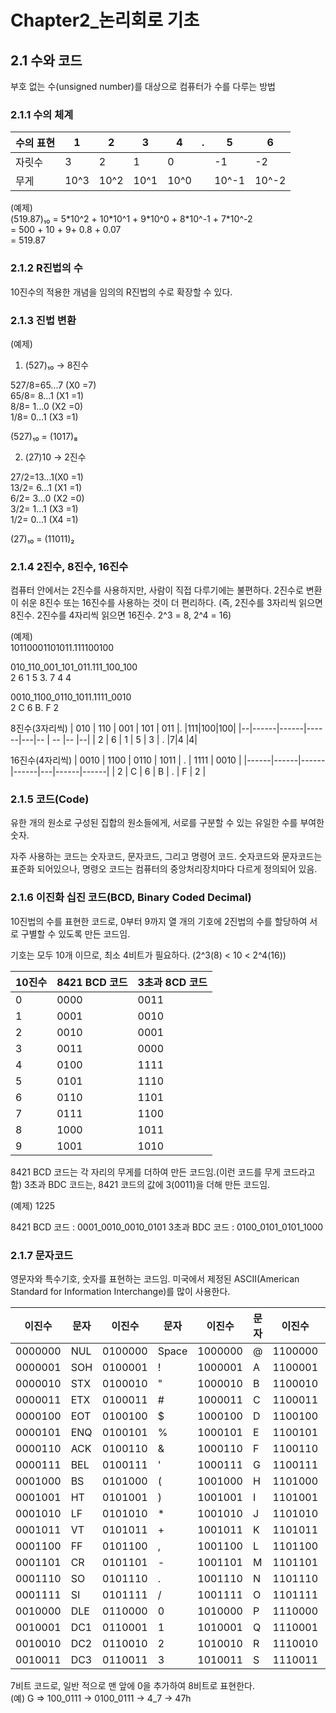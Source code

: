 # Chapter2_논리회로 기초

2.1 수와 코드
---
부호 없는 수(unsigned number)를 대상으로 컴퓨터가 수를 다루는 방법

### 2.1.1 수의 체계

| 수의 표현 | 1    | 2    | 3    | 4 |. | 5|6 |
|-----------|------|------|------|---|-- | -- |-- |
| 자릿수    | 3    | 2    | 1    | 0 |  |-1|-2 |
| 무게      | 10^3 | 10^2 | 10^1 | 10^0 |  |10^-1 | 10^-2|

(예제)  
(519.87)₁₀ = 5\*10^2  +  10\*10^1  +  9\*10^0 + 8\*10^-1 + 7\*10^-2  
= 500 + 10 + 9+ 0.8 + 0.07  
= 519.87


### 2.1.2 R진법의 수

10진수의 적용한 개념을 임의의 R진법의 수로 확장할 수 있다.

### 2.1.3 진법 변환

(예제)  
1) (527)₁₀ → 8진수  

527/8=65...7 (X0 =7)  
65/8= 8...1 (X1 =1)   
8/8= 1...0 (X2 =0)   
1/8= 0...1 (X3 =1)

(527)₁₀ = (1017)₈

2) (27)10 → 2진수  

27/2=13...1(X0 =1)  
13/2= 6...1 (X1 =1)  
6/2= 3...0 (X2 =0)  
3/2= 1...1 (X3 =1)  
1/2= 0...1 (X4 =1)  

(27)₁₀ = (11011)₂

### 2.1.4 2진수, 8진수, 16진수
컴퓨터 안에서는 2진수를 사용하지만, 사람이 직접 다루기에는 불편하다. 2진수로 변환이 쉬운 8진수 또는 16진수를 사용하는 것이 더 편리하다. (즉, 2진수를 3자리씩 읽으면 8진수. 2진수를 4자리씩 읽으면 16진수. 2^3 = 8, 2^4 = 16)

(예제)  
10110001101011.111100100  


010_110_001_101_011.111_100_100   
2 6 1 5 3. 7 4 4

0010_1100_0110_1011.1111_0010   
2 C 6 B. F 2

8진수(3자리씩)
| 010 | 110 | 001 | 101 | 011 |. |111|100|100|
|--|------|------|------|---|-- | -- |-- |--|
| 2    | 6    | 1    | 5    | 3 | . |7|4 |4|


16진수(4자리씩)
| 0010 | 1100 | 0110 | 1011 | . | 1111 | 0010 |
|------|------|------|------|---|------|------|
| 2    | C    | 6    | B    | . | F    | 2    |

### 2.1.5 코드(Code)
 유한 개의 원소로 구성된 집합의 원소들에게, 서로를 구분할 수 있는 유일한 수를 부여한 숫자.

 자주 사용하는 코드는 숫자코드, 문자코드, 그리고 명령어 코드. 숫자코드와 문자코드는 표준화 되어있으나, 명령오 코드는 컴퓨터의 중앙처리장치마다 다르게 정의되어 있음.


 ### 2.1.6 이진화 십진 코드(BCD, Binary Coded Decimal)
 10진법의 수를 표현한 코드로, 0부터 9까지 열 개의 기호에 2진법의 수를 할당하여 서로 구별할 수 있도록 만든 코드임. 

 기호는 모두 10개 이므로, 최소 4비트가 필요하다. (2^3(8)  < 10 < 2^4(16))

 | 10진수 | 8421 BCD 코드 | 3초과 8CD 코드 |
|--------|---------------|----------------|
| 0      | 0000          | 0011           |
| 1      | 0001          | 0010           |
| 2      | 0010          | 0001           |
| 3      | 0011          | 0000           |
| 4      | 0100          | 1111           |
| 5      | 0101          | 1110           |
| 6      | 0110          | 1101           |
| 7      | 0111          | 1100           |
| 8      | 1000          | 1011           |
| 9      | 1001          | 1010           |

 8421 BCD 코드는  각 자리의 무게를 더하여 만든 코드임.(이런 코드를 무게 코드라고 함)
 3초과 BDC 코드는, 8421 코드의 값에 3(0011)을 더해 만든 코드임. 

 (예제)  1225
 
8421 BCD 코드 : 0001_0010_0010_0101
3초과 BDC 코드 : 0100_0101_0101_1000

 ### 2.1.7 문자코드
 영문자와 특수기호, 숫자를 표현하는 코드임. 미국에서 제정된 ASCII(American Standard for Information Interchange)를 많이 사용한다.

 | 이진수 | 문자 | 이진수 | 문자 | 이진수 | 문자 | 이진수 | 문자 |
|--------|-------|--------|-------|--------|-------|--------|-------|
| 0000000| NUL   | 0100000| Space | 1000000| @     | 1100000| `     |
| 0000001| SOH   | 0100001| !     | 1000001| A     | 1100001| a     |
| 0000010| STX   | 0100010| "     | 1000010| B     | 1100010| b     |
| 0000011| ETX   | 0100011| #     | 1000011| C     | 1100011| c     |
| 0000100| EOT   | 0100100| $     | 1000100| D     | 1100100| d     |
| 0000101| ENQ   | 0100101| %     | 1000101| E     | 1100101| e     |
| 0000110| ACK   | 0100110| &     | 1000110| F     | 1100110| f     |
| 0000111| BEL   | 0100111| '     | 1000111| G     | 1100111| g     |
| 0001000| BS    | 0101000| (     | 1001000| H     | 1101000| h     |
| 0001001| HT    | 0101001| )     | 1001001| I     | 1101001| i     |
| 0001010| LF    | 0101010| *     | 1001010| J     | 1101010| j     |
| 0001011| VT    | 0101011| +     | 1001011| K     | 1101011| k     |
| 0001100| FF    | 0101100| ,     | 1001100| L     | 1101100| l     |
| 0001101| CR    | 0101101| -     | 1001101| M     | 1101101| m     |
| 0001110| SO    | 0101110| .     | 1001110| N     | 1101110| n     |
| 0001111| SI    | 0101111| /     | 1001111| O     | 1101111| o     |
| 0010000| DLE   | 0110000| 0     | 1010000| P     | 1110000| p     |
| 0010001| DC1   | 0110001| 1     | 1010001| Q     | 1110001| q     |
| 0010010| DC2   | 0110010| 2     | 1010010| R     | 1110010| r     |
| 0010011| DC3   | 0110011| 3     | 1010011| S     | 1110011| s    

7비트 코드로, 일반 적으로 맨 앞에 0을 추가하여 8비트로 표현한다.  
(예) G => 100_0111 -> 0100_0111 -> 4_7 -> 47h